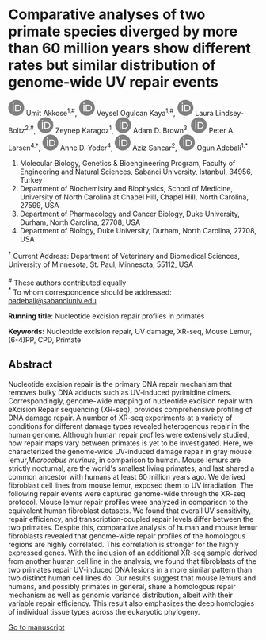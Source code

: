 # Comparative analyses of two primate species diverged by more than 60 million years show different rates but similar distribution of genome-wide UV repair events


[![ORCID icon](orcid.svg)](https://orcid.org/0000-0002-9731-3702)
Umit Akkose<sup>1,#</sup>,
[![ORCID icon](orcid.svg)](https://orcid.org/0000-0002-3447-0735)
Veysel Ogulcan Kaya<sup>1,#</sup>,
[![ORCID icon](orcid.svg)](https://orcid.org/0000-0001-6493-8194)
Laura Lindsey-Boltz<sup>2,#</sup>,
[![ORCID icon](orcid.svg)](https://orcid.org/0000-0002-7627-9218)
Zeynep Karagoz<sup>1</sup>,
[![ORCID icon](orcid.svg)](https://orcid.org/0000-0002-9122-4960)
Adam D. Brown<sup>3</sup>,
[![ORCID icon](orcid.svg)](https://orcid.org/0000-0002-3634-3625)
Peter A. Larsen<sup>4,†</sup>,
[![ORCID icon](orcid.svg)](https://orcid.org/0000-0002-1781-9552)
Anne D. Yoder<sup>4</sup>,
[![ORCID icon](orcid.svg)](https://orcid.org/0000-0001-6469-4900)
Aziz Sancar<sup>2</sup>,
[![ORCID icon](orcid.svg)](https://orcid.org/0000-0001-9213-4070)
Ogun Adebali<sup>1,*</sup>


1. Molecular Biology, Genetics & Bioengineering Program, Faculty of Engineering and Natural Sciences, Sabanci University, Istanbul, 34956, Turkey
2. Department of Biochemistry and Biophysics, School of Medicine, University of North Carolina at Chapel Hill, Chapel Hill, North Carolina, 27599, USA
3. Department of Pharmacology and Cancer Biology, Duke University, Durham, North Carolina, 27708, USA
4. Department of Biology, Duke University, Durham, North Carolina, 27708, USA

<sup>†</sup> Current Address: Department of Veterinary and Biomedical Sciences, University of Minnesota, St. Paul, Minnesota, 55112, USA <br>
<br>
<sup>#</sup> These authors contributed equally<br>
<sup>*</sup> To whom correspondence should be addressed: oadebali@sabanciuniv.edu

**Running title**: Nucleotide excision repair profiles in primates

**Keywords:** Nucleotide excision repair, UV damage, XR-seq, Mouse Lemur, (6-4)PP, CPD, Primate

## Abstract 

Nucleotide excision repair is the primary DNA repair mechanism that removes bulky DNA adducts such as UV-induced pyrimidine dimers. 
Correspondingly, genome-wide mapping of nucleotide excision repair with eXcision Repair sequencing (XR-seq), provides comprehensive profiling of DNA damage repair. 
A number of XR-seq experiments at a variety of conditions for different damage types revealed heterogenous repair in the human genome.
Although human repair profiles were extensively studied, how repair maps vary between primates is yet to be investigated.
Here, we characterized the genome-wide UV-induced damage repair in gray mouse lemur,*Microcebus murinus*, in comparison to human.
Mouse lemurs are strictly nocturnal, are the world's smallest living primates, and last shared a common ancestor with humans at least 60 million years ago. 
We derived fibroblast cell lines from mouse lemur, exposed them to UV irradiation. 
The following repair events were captured genome-wide through the XR-seq protocol. 
Mouse lemur repair profiles were analyzed in comparison to the equivalent human fibroblast datasets.
We found that overall UV sensitivity, repair efficiency, and transcription-coupled repair levels differ between the two primates.
Despite this, comparative analysis of human and mouse lemur fibroblasts revealed that genome-wide repair profiles of the homologous regions are highly correlated. 
This correlation is stronger for the highly expressed genes.
With the inclusion of an additional XR-seq sample derived from another human cell line in the analysis, we found that fibroblasts of the two primates repair UV-induced DNA lesions in a more similar pattern than two distinct human cell lines do.
Our results suggest that mouse lemurs and humans, and possibly primates in general, share a homologous repair mechanism as well as genomic variance distribution, albeit with their variable repair efficiency.
This result also emphasizes the deep homologies of individual tissue types across the eukaryotic phylogeny.

[Go to manuscript]('https://compgenomelab.github.io/lemur-manuscript/webpage')